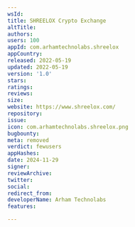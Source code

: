 ```yaml
---
wsId: 
title: SHREELOX Crypto Exchange
altTitle: 
authors: 
users: 100
appId: com.arhamtechnolabs.shreelox
appCountry: 
released: 2022-05-19
updated: 2022-05-19
version: '1.0'
stars: 
ratings: 
reviews: 
size: 
website: https://www.shreelox.com/
repository: 
issue: 
icon: com.arhamtechnolabs.shreelox.png
bugbounty: 
meta: removed
verdict: fewusers
appHashes: 
date: 2024-11-29
signer: 
reviewArchive: 
twitter: 
social: 
redirect_from: 
developerName: Arham Technolabs
features: 

---
```


